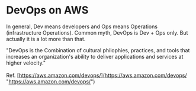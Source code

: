 # DevOps on AWS

In general, Dev means developers and Ops means Operations (infrastructure Operations). Common myth, DevOps is Dev + Ops only. But actually it is a lot more than that.

"DevOps is the Combination of cultural philophies, practices, and tools that increases an organization's ability to deliver applications and services at higher velocity." <br><br>Ref. [https://aws.amazon.com/devops/](https://aws.amazon.com/devops/ "https://aws.amazon.com/devops/")

